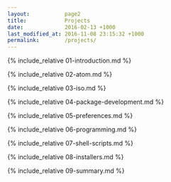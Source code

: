 ```yaml
---
layout:           page2
title:            Projects
date:             2016-02-13 +1000
last_modified_at: 2016-11-08 23:15:32 +1000
permalink:        /projects/
---
```


{% include_relative 01-introduction.md %}

{% include_relative 02-atom.md %}

{% include_relative 03-iso.md %}

{% include_relative 04-package-development.md %}

{% include_relative 05-preferences.md %}

{% include_relative 06-programming.md %}

{% include_relative 07-shell-scripts.md %}

{% include_relative 08-installers.md %}

{% include_relative 09-summary.md %}
